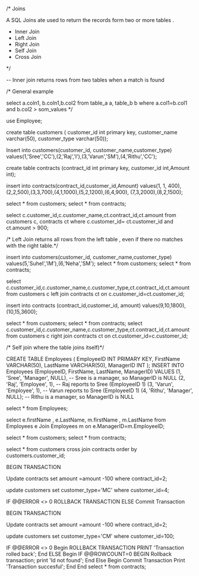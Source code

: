 /* Joins 

A SQL Joins ate used to return the records form two or more tables .

* Inner Join
* Left Join
* Right Join
* Self Join
* Cross Join

*/

-- Inner join returns rows from two tables when a match is found

/* General example

select a.coln1, b.coln1,b.col2 from table_a a, table_b b 
where a.col1=b.col1 and b.col2 > som_values */

use Employee;

create table customers ( customer_id int primary key, 
customer_name varchar(50), customer_type varchar(50));

Insert into customers(customer_id, customer_name,customer_type)
	values(1,'Sree','CC'),(2,'Raj','I'),(3,'Varun','SM'),(4,'Rithu','CC');


create table contracts (contract_id int primary key, customer_id int,Amount int);

insert into contracts(contract_id,customer_id,Amount)
	values(1, 1, 400),(2,2,500),(3,3,700),(4,1,1000),(5,2,1200),(6,4,900),
	(7,3,2000),(8,2,1500);

select * from customers;
select * from contracts;

select c.customer_id,c.customer_name,ct.contract_id,ct.amount 
from customers c, contracts ct
where c.customer_id= ct.customer_id and ct.amount > 900;

/* Left Join returns all rows from the left table , even if there no matches with the 
right table.*/

insert into customers(customer_id, customer_name,customer_type)
					values(5,'Suhel','IM'),(6,'Neha','SM');
select * from customers;
select * from contracts;

select c.customer_id,c.customer_name,c.customer_type,ct.contract_id,ct.amount
from customers c
left join contracts ct on c.customer_id=ct.customer_id;

insert into contracts (contract_id,customer_id, amount)
values(9,10,1800),(10,15,3600);

select * from customers;
select * from contracts;
select c.customer_id,c.customer_name,c.customer_type,ct.contract_id,ct.amount
from customers c right join contracts ct on ct.customer_id=c.customer_id;


/* Self join where the table joins itself)*/

CREATE TABLE Employees (
    EmployeeID INT PRIMARY KEY,
    FirstName VARCHAR(50),
    LastName VARCHAR(50),
    ManagerID INT
);
INSERT INTO Employees (EmployeeID, FirstName, LastName, ManagerID)
VALUES 
    (1, 'Sree', 'Manager', NULL), -- Sree is a manager, so ManagerID is NULL
    (2, 'Raj', 'Employee', 1),   -- Raj reports to Sree (EmployeeID 1)
    (3, 'Varun', 'Employee', 1), -- Varun reports to Sree (EmployeeID 1)
    (4, 'Rithu', 'Manager', NULL); -- Rithu is a manager, so ManagerID is NULL


select * from Employees;

select e.firstName , e.LastName, m.firstName , m.LastName from Employees e
Join Employees m on e.ManagerID=m.EmployeeID;

select * from customers;
select * from contracts;

select * from customers cross join contracts order by customers.customer_id;


BEGIN TRANSACTION

Update contracts 
set amount =amount -100
where contract_id=2;

update customers
set customer_type='MC'
where customer_id=4;

IF @@ERROR <> 0
	ROLLBACK TRANSACTION
ELSE
	Commit Transaction

BEGIN TRANSACTION

Update contracts 
set amount =amount -100
where contract_id=2;

update customers
set customer_type='CM'
where customer_id=100;

IF @@ERROR <> 0
Begin
	ROLLBACK TRANSACTION
	PRINT 'Transaction rolled back';
End
ELSE
Begin
	IF @@ROWCOUNT=0
	BEGIN 
	Rollback transaction;
	print 'Id not found';
	End
	Else
	Begin
	Commit Transaction
	Print 'Transaction succesful';
	End
End
select * from contracts;




